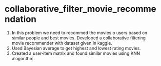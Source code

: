 # collaborative_filter_movie_recommendation


1. In this problem we need to recommed the movies o users based on similar people and best movies. Developed a collaborative filtering movie recommender with dataset given in kaggle.
2. Used Bayesian average to get highest and lowest rating movies.
3. Created a user-item matrix and found similar movies using KNN alogorithm.


